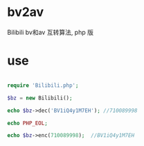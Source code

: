 # bv2av
Bilibili bv和av 互转算法, php 版


# use

```php

require 'Bilibili.php';

$bz = new Bilibili();

echo $bz->dec('BV1iQ4y1M7EH'); //710089998

echo PHP_EOL;

echo $bz->enc(710089998);  //BV1iQ4y1M7EH
```